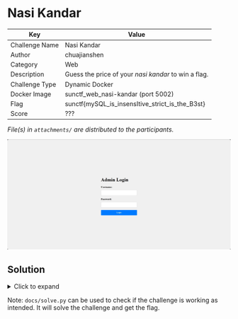 # Nasi Kandar

| Key            | Value                                                  |
|----------------|--------------------------------------------------------|
| Challenge Name | Nasi Kandar                                            |
| Author         | chuajianshen                                           |
| Category       | Web                                                    |
| Description    | Guess the price of your *nasi kandar* to win a flag.   |
| Challenge Type | Dynamic Docker                                         |
| Docker Image   | sunctf_web_nasi-kandar (port 5002)                     |
| Flag           | sunctf{mySQL_is_insensItive_strict_is_the_B3st}        |
| Score          | ???                                                    |

*File(s) in `attachments/` are distributed to the participants.*

![Screenshot](docs/screenshot.png)

## Solution

<details>
<summary>Click to expand</summary>

1) Login with `Admin` or any mix of uppercase and lowercase letters due to the case-insensitive nature of MySQL.
2) Generate a valid cookie (see `docs/cookie.php`) with boolean `true` in price property to bypass the price check.
   `integer == true` is always true, as the type is not enforced (see 
   [PHP manual](https://www.php.net/manual/en/types.comparisons.php)). For strict comparison, `===` should be used.
3) Send a GET request to `/price.php` to obtain the flag.

> Related: Type Juggling, Insecure Direct Object Reference (IDOR)

</details>

Note: `docs/solve.py` can be used to check if the challenge is working as intended. It will solve the challenge and get
the flag.
